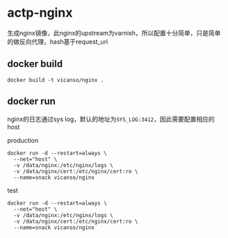 # actp-nginx

生成nginx镜像，此nginx的upstream为varnish，所以配置十分简单，只是简单的做反向代理，hash基于request_uri


## docker build

```
docker build -t vicanso/nginx .
```


## docker run 

nginx的日志通过sys log，默认的地址为`SYS_LOG:3412`，因此需要配置相应的host

production

```
docker run -d --restart=always \
  --net="host" \
  -v /data/nginx:/etc/nginx/logs \
  -v /data/nginx/cert:/etc/nginx/cert:ro \
  --name=snack vicanso/nginx 
```

test

```
docker run -d --restart=always \
  --net="host" \
  -v /data/nginx:/etc/nginx/logs \
  -v /data/nginx/cert:/etc/nginx/cert:ro \
  --name=snack vicanso/nginx
```

